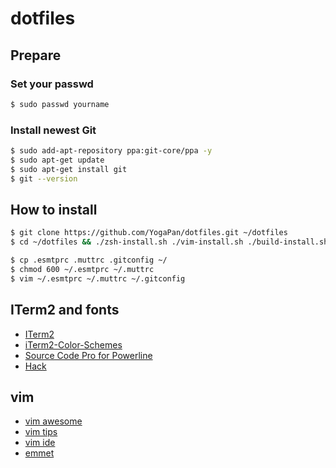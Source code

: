 # dotfiles

## Prepare

### Set your passwd
```sh
$ sudo passwd yourname
```

### Install newest Git
```sh
$ sudo add-apt-repository ppa:git-core/ppa -y
$ sudo apt-get update
$ sudo apt-get install git
$ git --version
```

## How to install
```sh
$ git clone https://github.com/YogaPan/dotfiles.git ~/dotfiles
$ cd ~/dotfiles && ./zsh-install.sh ./vim-install.sh ./build-install.sh
```

```sh
$ cp .esmtprc .muttrc .gitconfig ~/
$ chmod 600 ~/.esmtprc ~/.muttrc
$ vim ~/.esmtprc ~/.muttrc ~/.gitconfig
```

## ITerm2 and fonts
- [ITerm2](https://www.iterm2.com/)
- [iTerm2-Color-Schemes](https://github.com/mbadolato/iTerm2-Color-Schemes)
- [Source Code Pro for Powerline](https://github.com/powerline/fonts)
- [Hack](http://sourcefoundry.org/hack/)

## vim
- [vim awesome](http://vimawesome.com/)
- [vim tips](https://www.cs.swarthmore.edu/help/vim/home.html)
- [vim ide](https://github.com/yangyangwithgnu/use_vim_as_ide)
- [emmet](http://docs.emmet.io/cheat-sheet/)
